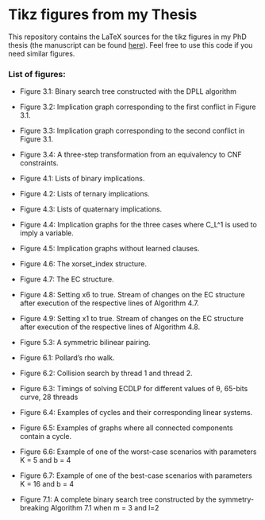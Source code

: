 # Tikz figures from my Thesis
This repository contains the LaTeX sources for the tikz figures in my PhD thesis (the manuscript can be found [here](https://mtrimoska.com/Monika_Trimoska_these.pdf)). Feel free to use this code if you need similar figures.

### List of figures: ###

* Figure 3.1: Binary search tree constructed with the DPLL algorithm

* Figure 3.2: Implication graph corresponding to the first conflict in Figure 3.1.

* Figure 3.3: Implication graph corresponding to the second conflict in Figure 3.1.

* Figure 3.4: A three-step transformation from an equivalency to CNF constraints.

* Figure 4.1: Lists of binary implications.

* Figure 4.2: Lists of ternary implications.

* Figure 4.3: Lists of quaternary implications.

* Figure 4.4: Implication graphs for the three cases where C_L^1 is used to imply a variable.

* Figure 4.5: Implication graphs without learned clauses.

* Figure 4.6: The xorset_index structure.

* Figure 4.7: The EC structure.

* Figure 4.8: Setting x6 to true. Stream of changes on the EC structure after execution of the respective lines of Algorithm 4.7.

* Figure 4.9: Setting x1 to true. Stream of changes on the EC structure after execution of the respective lines of Algorithm 4.8.

* Figure 5.3: A symmetric bilinear pairing.

* Figure 6.1: Pollard’s rho walk.

* Figure 6.2: Collision search by thread 1 and thread 2.

* Figure 6.3: Timings of solving ECDLP for different values of θ, 65-bits curve, 28 threads

* Figure 6.4: Examples of cycles and their corresponding linear systems.

* Figure 6.5: Examples of graphs where all connected components contain a cycle.

* Figure 6.6: Example of one of the worst-case scenarios with parameters K = 5 and b = 4

* Figure 6.7: Example of one of the best-case scenarios with parameters K = 16 and b = 4

* Figure 7.1: A complete binary search tree constructed by the symmetry-breaking Algorithm 7.1 when m = 3 and l=2

